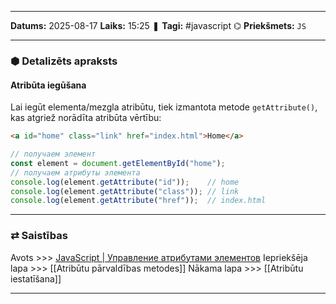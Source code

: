 ___

**Datums:** 2025-08-17
**Laiks:** 15:25
❚ **Tagi:** #javascript 
⌬ **Priekšmets:**  `JS`

---
### ⬢ Detalizēts apraksts
#### Atribūta iegūšana

Lai iegūt elementa/mezgla atribūtu, tiek izmantota metode `getAttribute()`, kas atgriež norādīta atribūta vērtību:

```html
<a id="home" class="link" href="index.html">Home</a>
```

```js
// получаем элемент
const element = document.getElementById("home");
// получаем атрибуты элемента
console.log(element.getAttribute("id"));    // home
console.log(element.getAttribute("class")); // link
console.log(element.getAttribute("href"));  // index.html
```

---
### ⇄ Saistības

Avots >>> [JavaScript \| Управление атрибутами элементов](https://metanit.com/web/javascript/8.9.php)
Iepriekšēja lapa >>> [[Atribūtu pārvaldības metodes]]
Nākama lapa >>> [[Atribūtu iestatīšana]]

---